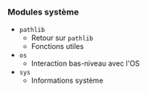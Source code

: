 ### Modules système

* `pathlib`
    * Retour sur `pathlib`
    * Fonctions utiles
* `os`
   * Interaction bas-niveau avec l'OS
* `sys`
    * Informations système
